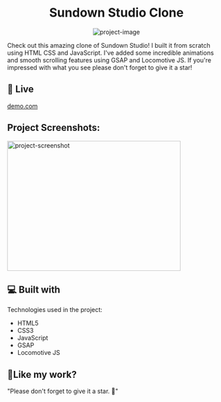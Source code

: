 <h1 align="center" id="title">Sundown Studio Clone</h1>

<p align="center"><img src="https://socialify.git.ci/Udaytondwal1/Front-End-Website-Clone/image?font=Source%20Code%20Pro&amp;language=1&amp;name=1&amp;owner=1&amp;pattern=Charlie%20Brown&amp;stargazers=1&amp;theme=Dark" alt="project-image"></p>

<p id="description">Check out this amazing clone of Sundown Studio! I built it from scratch using HTML CSS and JavaScript. I've added some incredible animations and smooth scrolling features using GSAP and Locomotive JS. If you're impressed with what you see please don't forget to give it a star!</p>

<h2>🚀 Live</h2>

[demo.com](demo.com)

<h2>Project Screenshots:</h2>

<img src="https://drive.google.com/file/d/1HA7m0cPfnjLTU6yv5PP5ojOzD4OZjbny/view" alt="project-screenshot" width="400" height="300/">

<h2>💻 Built with</h2>

Technologies used in the project:

*   HTML5
*   CSS3
*   JavaScript
*   GSAP
*   Locomotive JS

<h2>💖Like my work?</h2>

"Please don't forget to give it a star. 🌟"